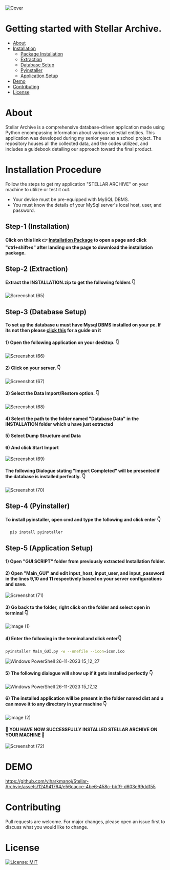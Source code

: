 ![Cover](https://github.com/viharkmanoj/Stellar-Archvie/assets/124941764/e5bd416b-0829-4e08-8b30-0fc3d2dde8e4)

# Getting started with Stellar Archive.
* [About](#About)
* [Installation](#Installation-Procedure)
  * [Package Installation](#step-1-installation)
  * [Extraction](#step-2-extraction)
  * [Database Setup](#step-3-Database-setup)
  * [Pyinstaller](#step-4-pyinstaller)
  * [Application Setup](#step-5-application-setup)
* [Demo](#DEMO)
* [Contributing](#Contributing)
* [License](#License)
# About
Stellar Archive is a comprehensive database-driven application made using Python encompassing information about various celestial entities. This application was developed during my senior year as a school project. The repository houses all the collected data, and the codes utilized, and includes a guidebook detailing our approach toward the final product. 

# Installation Procedure
Follow the steps to get my application "STELLAR ARCHIVE" on your machine to utilize or test it out.

* Your device must be pre-equipped with MySQL DBMS.
* You must know the details of your MySql server's local host, user, and password.

## Step-1 (Installation)

#### **Click on this link 👉 [Installation Package](https://github.com/viharkmanoj/Stellar-Archvie/blob/main/INSTALLATION.zip) to open a page and click "ctrl+shift+s" after landing on the page to download the installation package.**

## Step-2 (Extraction)

#### **Extract the INSTALLATION.zip to get the following folders** 👇

![Screenshot (65)](https://github.com/viharkmanoj/Stellar-Archvie/assets/124941764/107ea1d5-0998-4755-a02b-904a935b293a)

## Step-3 (Database Setup)

#### **To set up the database u must have Mysql DBMS installed on your pc. If its not then please [click this](https://www.javatpoint.com/how-to-install-mysql#:~:text=Step%201%3A%20Go%20to%20the,community%20server%2C%20which%20you%20want.) for a guide on it**


#### **1) Open the following application on your desktop.** 👇

![Screenshot (66)](https://github.com/viharkmanoj/Stellar-Archvie/assets/124941764/6c0c8757-2624-4708-959a-246f459c8a37)

#### **2) Click on your server.** 👇

![Screenshot (67)](https://github.com/viharkmanoj/Stellar-Archvie/assets/124941764/f6486300-6551-4255-b452-3d91a8f1d91a)

#### **3) Select the Data Import/Restore option.** 👇

![Screenshot (68)](https://github.com/viharkmanoj/Stellar-Archvie/assets/124941764/a00db75b-4ba7-4e12-a043-5ffd44fffc95)

#### **4) Select the path to the folder named "Database Data" in the INSTALLATION folder which u have just extracted**

#### **5) Select Dump Structure and Data**

#### **6) And click Start Import**

![Screenshot (69)](https://github.com/viharkmanoj/Stellar-Archvie/assets/124941764/e1d38fce-f7b6-47e4-a6bc-90707f9929ae)

#### **The following Dialogue stating "Import Completed" will be presented if the database is installed perfectly.** 👇

![Screenshot (70)](https://github.com/viharkmanoj/Stellar-Archvie/assets/124941764/01b8b64d-8e8f-4a20-9b4a-350c1559157a)

## Step-4 (Pyinstaller)

#### **To install pyinstaller, open cmd and type the following and click enter** 👇
```bash
  pip install pyinstaller
```
## Step-5 (Application Setup)

#### **1) Open "GUI SCRIPT" folder from previously extracted Installation folder.** 

#### **2) Open "Main_GUI" and edit input_host, input_user, and input_password in the lines 9,10 and 11 respectively based on your server configurations and save.**

![Screenshot (71)](https://github.com/viharkmanoj/Stellar-Archvie/assets/124941764/3e8d286c-de11-4e80-a540-1269e4de883c)


#### **3) Go back to the folder, right click on the folder and select open in terminal** 👇

![image (1)](https://github.com/viharkmanoj/Stellar-Archvie/assets/124941764/1afc3ed1-a905-4ea0-8f17-7518a15ef3a9)

#### **4) Enter the following in the terminal and click enter👇**
``` bash
pyinstaller Main_GUI.py -w --onefile --icon=icon.ico
```
![Windows PowerShell 26-11-2023 15_12_27](https://github.com/viharkmanoj/Stellar-Archvie/assets/124941764/c0d2273a-dc3a-46c6-b7eb-22063200a72d)

#### **5) The following dialogue will show up if it gets installed perfectly 👇**

![Windows PowerShell 26-11-2023 15_17_12](https://github.com/viharkmanoj/Stellar-Archvie/assets/124941764/f1d1ea49-a446-4ef9-b276-f448d6941f37)

#### **6) The installed application will be present in the folder named dist and u can move it to any directory in your machine 👇**

![image (2)](https://github.com/viharkmanoj/Stellar-Archvie/assets/124941764/abdaaeba-d886-4077-94ea-05160577ee56)

#### **🎉 YOU HAVE NOW SUCCESSFULLY INSTALLED STELLAR ARCHIVE ON YOUR MACHINE 🙌**

![Screenshot (72)](https://github.com/viharkmanoj/Stellar-Archvie/assets/124941764/e18173d1-d04d-42e7-8f88-60d75584052e)

# DEMO

https://github.com/viharkmanoj/Stellar-Archvie/assets/124941764/e56cacce-4be6-458c-bbf9-d603e99ddf55

# Contributing

Pull requests are welcome. For major changes, please open an issue first
to discuss what you would like to change.

# License

[![License: MIT](https://img.shields.io/badge/License-MIT-yellow.svg)](https://github.com/git/git-scm.com/blob/main/MIT-LICENSE.txt)
